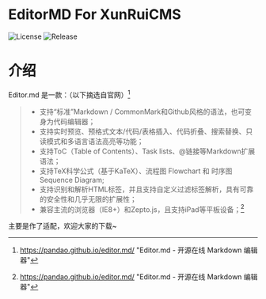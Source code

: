 # EditorMD For XunRuiCMS

![License](https://img.shields.io/badge/License-MIT-green.svg)
![Release](https://img.shields.io/badge/Release-1.2-blue.svg)

# 介绍
Editor.md 是一款：（以下摘选自官网）[^1]
>- 支持“标准”Markdown / CommonMark和Github风格的语法，也可变身为代码编辑器；
>- 支持实时预览、预格式文本/代码/表格插入、代码折叠、搜索替换、只读模式和多语言语法高亮等功能；
>- 支持ToC（Table of Contents）、Task lists、@链接等Markdown扩展语法；
>- 支持TeX科学公式（基于KaTeX）、流程图 Flowchart 和 时序图 Sequence Diagram;
>- 支持识别和解析HTML标签，并且支持自定义过滤标签解析，具有可靠的安全性和几乎无限的扩展性；
>- 兼容主流的浏览器（IE8+）和Zepto.js，且支持iPad等平板设备；[^1]

[^1]: https://pandao.github.io/editor.md/ "Editor.md - 开源在线 Markdown 编辑器"

主要是作了适配，欢迎大家的下载~